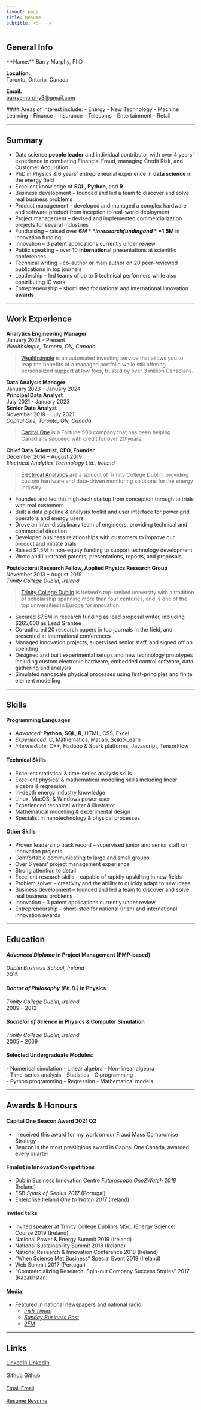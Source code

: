 ```yaml
---
layout: page
title: Resume
subtitle: <!---->
---
```

## General Info

<div class="row">
  <div class="col-md-6" markdown="1">
  **Name:**  
  Barry Murphy, PhD

  **Location:**  
  Toronto, Ontario, Canada

  **Email:**  
  [barryemurphy3@gmail.com](mailto:barryemurphy3@gmail.com)
  </div>
  <div class="col-md-6" markdown="1">
#### Areas of interest include:  
  - Energy
  - New Technology
  - Machine Learning
  - Finance
  - Insurance
  - Telecoms
  - Entertainment
  - Retail
  </div>
</div>

---
## Summary
- Data science **people leader** and individual contributor with over 4 years' experience in combating Financial Fraud, managing Credit Risk, and Customer Acquisition
- PhD in Physics & 6 years’ entrepreneurial experience in **data science** in the energy field
- Excellent knowledge of **SQL**, **Python**, and **R**
- Business development – founded and led a team to discover and solve real business problems
- Product management - developed and managed a complex hardware and software product from inception to real-world deployment
- Project management – devised and implemented commercialization projects for several industries
- Fundraising – raised over **$6M** in research funding and **$1.5M** in innovation funding
- Innovation – 3 patent applications currently under review
- Public speaking – over 10 **international** presentations at scientific conferences
- Technical writing – co-author or main author on 20 peer-reviewed publications in top journals
- Leadership – led teams of up to 5 technical performers while also contributing IC work
- Entrepreneurship – shortlisted for national and international innovation **awards**

---
## Work Experience

**Analytics Engineering Manager**  
January 2024 - Present  
*Wealthsimple, Toronto, ON, Canada*  
  >[Wealthsimple](https://wealthsimple.com/) is an automated investing service that allows you to reap the benefits of a managed portfolio while still offering personalized support at low fees, trusted by over 3 million Canadians.

**Data Analysis Manager**  
January 2023 - January 2024  
**Principal Data Analyst**  
July 2021 - January 2023  
**Senior Data Analyst**  
November 2019 - July 2021  
*Capital One, Toronto, ON, Canada*  
  >[Capital One](https://www.capitalone.ca/) is a Fortune 500 company that has been helping Canadians succeed with credit for over 20 years.

**Chief Data Scientist, CEO, Founder**  
December 2014 – August 2019  
*Electrical Analytics Technology Ltd., Ireland*  
  >[Electrical Analytics](https://electrical-analytics.com/) are a spinout of Trinity College Dublin, providing custom hardware and data-driven monitoring solutions for the energy industry.

  - Founded and led this high-tech startup from conception through to trials with real customers
  - Built a data pipeline & analysis toolkit and user interface for power grid operators and energy users
  - Drove an inter-disciplinary team of engineers, providing technical and commercial direction
  - Developed business relationships with customers to improve our product and initiate trials
  - Raised $1.5M in non-equity funding to support technology development
  - Wrote and illustrated patents, presentations, reports, and proposals


**Postdoctoral Research Fellow, Applied Physics Research Group**  
November 2013 – August 2019  
*Trinity College Dublin, Ireland*  
  >[Trinity College Dublin](http://www.tcd.ie/) is Ireland’s top-ranked university with a tradition of scholarship spanning more than four centuries, and is one of the top universities in Europe for innovation.

  - Secured $7.5M in research funding as lead proposal writer, including $265,000 as Lead Grantee
  - Co-authored 20 research papers in top journals in the field, and presented at international conferences
  - Managed innovation projects, supervised senior staff, and signed off on spending
  - Designed and built experimental setups and new technology prototypes including custom electronic hardware, embedded control software, data gathering and analysis
  - Simulated nanoscale physical processes using first-principles and finite element modelling

---

## Skills

#### Programming Languages
- *Advanced*: **Python**, **SQL**, **R**, HTML, CSS, Excel
- *Experienced*: 	C, Mathematica, Matlab, Scikit-Learn
- *Intermediate*: 	C++, Hadoop & Spark platforms, Javascript, TensorFlow

#### Technical Skills
- Excellent statistical & time-series analysis skills
- Excellent physical & mathematical modelling skills including linear algebra & regression
- In-depth energy industry knowledge
- Linux, MacOS, & Windows power-user
- Experienced technical writer & illustrator
- Mathematical modelling & experimental design
- Specialist in nanotechnology & physical processes

#### Other Skills
- Proven leadership track record – supervised junior and senior staff on innovation projects
- Comfortable communicating to large and small groups
- Over 6 years’ project management experience
- Strong attention to detail
- Excellent research skills – capable of rapidly upskilling in new fields
- Problem solver – creativity and the ability to quickly adapt to new ideas
- Business development – founded and led a team to discover and solve real business problems
- Innovation – 3 patent applications currently under review
- Entrepreneurship – shortlisted for national (Irish) and international innovation awards

---

## Education

#### *Advanced Diploma* in Project Management (PMP-based)
*Dublin Business School, Ireland*  
2015

#### *Doctor of Philosophy (Ph.D.)* in Physics
*Trinity College Dublin, Ireland*  
2009 – 2013

#### *Bachelor of Science* in Physics & Computer Simulation
*Trinity College Dublin, Ireland*  
2005 – 2009

#### Selected Undergraduate Modules:
<div class="row">
  <div class="col-md-4" markdown="1">
  - Numerical simulation
  - Linear algebra
  - Non-linear algebra
  </div>
  <div class="col-md-4" markdown="1">
  - Time-series analysis
  - Statistics
  - C programming
  </div>
  <div class="col-md-4" markdown="1">
  - Python programming
  - Regression
  - Mathematical models
  </div>
</div>

---
## Awards & Honours  
#### Capital One Beacon Award 2021 Q2
- I received this award for my work on our Fraud Mass Compromise Strategy
- Beacon is the most prestigious award in Capital One Canada, awarded every quarter

#### Finalist in Innovation Competitions
- Dublin Business Innovation Centre *Futurescope One2Watch 2018* (Ireland)
- ESB *Spark of Genius 2017* (Portugal)
- Enterprise Ireland *One to Watch 2017* (Ireland)
  
#### Invited talks
- Invited speaker at Trinity College Dublin's MSc. (Energy Science) Course 2019 (Ireland)
- National Power & Energy Summit 2019 (Ireland)
- National Sustainability Summit 2018 (Ireland)
- National Research & Innovation Conference 2018 (Ireland)
- “When Science Met Business” Special Event 2018 (Ireland)
- Web Summit 2017 (Portugal)
- “Commercializing Research: Spin-out Company Success Stories” 2017 (Kazakhstan)
  
#### Media
  - Featured in national newspapers and national radio:
    - [*Irish Times*](https://www.irishtimes.com/business/innovation/new-innovator-electrical-analytics-1.3161877)
    - [*Sunday Business Post*](https://twitter.com/ea_dublin/status/1100016803315703809)
    - [*2FM*](https://soundcloud.com/baztastic/05-friday-electrical-analytics)

---
## Links

<div class="row">
  <div class="col-md-3">
  <a href="https://www.linkedin.com/in/barryemurphy"
  class="btn btn-social-icon btn-linkedin" title="LinkedIn">
  <span class="fa fa-fw fa-linkedin" aria-hidden="true"></span>
  <span class="sr-only">LinkedIn</span>
  </a> <a href="https://www.linkedin.com/in/barryemurphy">LinkedIn</a><br>&nbsp;
  </div>
  <div class="col-md-3">
  <a href="https://github.com/baztastic"
  class="btn btn-social-icon btn-github" title="Github">
  <span class="fa fa-fw fa-github" aria-hidden="true"></span>
  <span class="sr-only">Github</span>
  </a> <a href="https://github.com/baztastic">Github</a><br>&nbsp;
  </div>
  <div class="col-md-3">
  <a href="mailto:barryemurphy3@gmail.com"
  class="btn btn-social-icon btn-google" title="Email">
  <span class="fa fa-fw fa-envelope" aria-hidden="true"></span>
  <span class="sr-only">Email</span>
  </a> <a href="mailto:barryemurphy3@gmail.com">Email</a><br>&nbsp;
  </div>
  <div class="col-md-3">
  <a href="/resume/"
  class="btn btn-social-icon btn-dropbox" title="Resume">
  <span class="fa fa-fw fa-file" aria-hidden="true">
  </span><span class="sr-only">Resume</span>
  </a> <a href="/resume/">Resume</a>
  </div>
</div>


